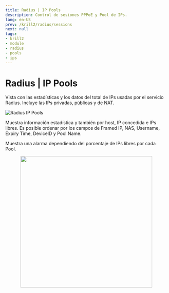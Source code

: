 ```yaml
---
title: Radius | IP Pools
description: Control de sesiones PPPoE y Pool de IPs.
lang: en-US
prev: /krill2/radius/sessions
next: null
tags:
- krill2
- module
- radius
- pools
- ips
---
```

# Radius | IP Pools

Vista con las estadísticas y los datos del total de IPs usadas por el servicio Radius. Incluye las IPs privadas, públicas y de NAT.

![Radius IP Pools](@images/krill2/radius/0201.png)

Muestra información estadística y también por host, IP concedida e IPs libres. Es posible ordenar por los campos de Framed IP, NAS, Username, Expiry Time, DeviceID y Pool Name.

Muestra una alarma dependiendo del porcentaje de IPs libres por cada Pool.

<p align="center"><img src="@images/krill2/radius/0202.png" max-width=30% width=410;></p>

